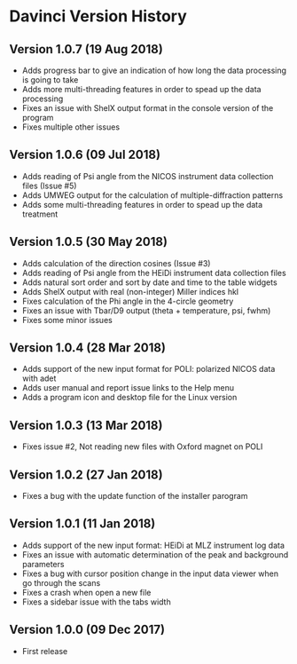 # Davinci Version History

## Version 1.0.7 (19 Aug 2018)
* Adds progress bar to give an indication of how long the data processing is going to take
* Adds more multi-threading features in order to spead up the data processing
* Fixes an issue with ShelX output format in the console version of the program
* Fixes multiple other issues

## Version 1.0.6 (09 Jul 2018)
* Adds reading of Psi angle from the NICOS instrument data collection files (Issue #5)
* Adds UMWEG output for the calculation of multiple-diffraction patterns
* Adds some multi-threading features in order to spead up the data treatment

## Version 1.0.5 (30 May 2018)
* Adds calculation of the direction cosines (Issue #3)
* Adds reading of Psi angle from the HEiDi instrument data collection files
* Adds natural sort order and sort by date and time to the table widgets
* Adds ShelX output with real (non-integer) Miller indices hkl
* Fixes calculation of the Phi angle in the 4-circle geometry
* Fixes an issue with Tbar/D9 output (theta + temperature, psi, fwhm)
* Fixes some minor issues

## Version 1.0.4 (28 Mar 2018)
* Adds support of the new input format for POLI: polarized NICOS data with adet
* Adds user manual and report issue links to the Help menu
* Adds a program icon and desktop file for the Linux version

## Version 1.0.3 (13 Mar 2018)
* Fixes issue #2, Not reading new files with Oxford magnet on POLI

## Version 1.0.2 (27 Jan 2018)
* Fixes a bug with the update function of the installer parogram

## Version 1.0.1 (11 Jan 2018)
* Adds support of the new input format: HEiDi at MLZ instrument log data
* Fixes an issue with automatic determination of the peak and background parameters
* Fixes a bug with cursor position change in the input data viewer when go through the scans
* Fixes a crash when open a new file
* Fixes a sidebar issue with the tabs width

## Version 1.0.0 (09 Dec 2017)
* First release

